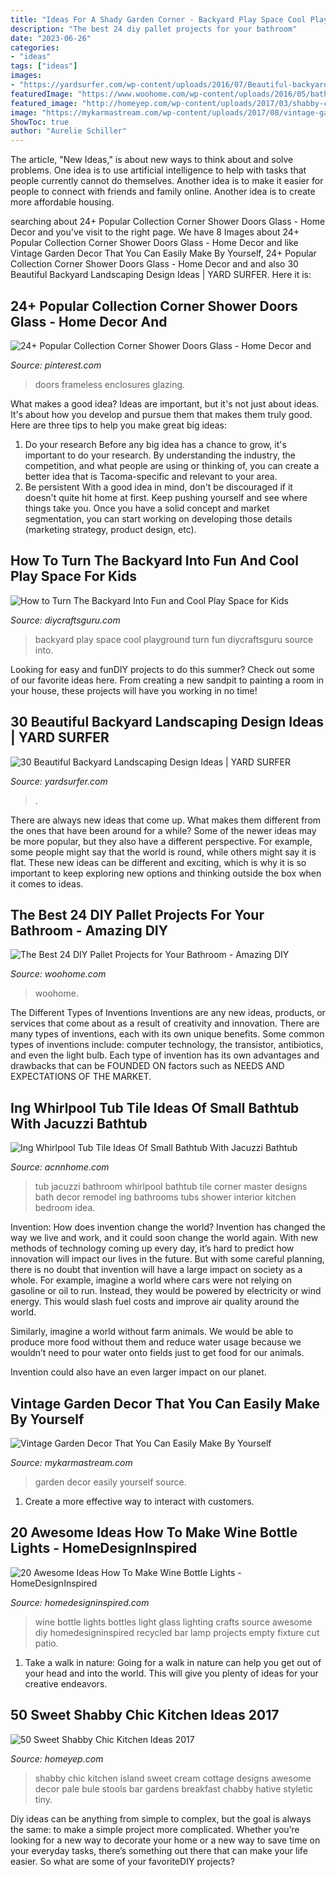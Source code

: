 ```yaml
---
title: "Ideas For A Shady Garden Corner - Backyard Play Space Cool Playground Turn Fun Diycraftsguru Source Into"
description: "The best 24 diy pallet projects for your bathroom"
date: "2023-06-26"
categories:
- "ideas"
tags: ["ideas"]
images:
- "https://yardsurfer.com/wp-content/uploads/2016/07/Beautiful-backyard-landscaping-designs-and-ideas.jpg"
featuredImage: "https://www.woohome.com/wp-content/uploads/2016/05/bathroom-pallet-projects-woohome-19.jpg"
featured_image: "http://homeyep.com/wp-content/uploads/2017/03/shabby-chic-kitchen/10-shabby-chic-kitchen-ideas.jpg"
image: "https://mykarmastream.com/wp-content/uploads/2017/08/vintage-garden-decor-12.jpg"
ShowToc: true
author: "Aurelie Schiller"
---
```



The article, "New Ideas," is about new ways to think about and solve problems. One idea is to use artificial intelligence to help with tasks that people currently cannot do themselves. Another idea is to make it easier for people to connect with friends and family online. Another idea is to create more affordable housing.

	

		
searching about 24+ Popular Collection Corner Shower Doors Glass - Home Decor and you've visit to the right page. We have 8 Images about 24+ Popular Collection Corner Shower Doors Glass - Home Decor and like Vintage Garden Decor That You Can Easily Make By Yourself, 24+ Popular Collection Corner Shower Doors Glass - Home Decor and and also 30 Beautiful Backyard Landscaping Design Ideas | YARD SURFER. Here it is:
		
    
## 24+ Popular Collection Corner Shower Doors Glass - Home Decor And

<img loading=lazy src="https://i.pinimg.com/736x/b8/0f/c7/b80fc7caae09968cf37970c12e8c9f8f.jpg" onerror="this.onerror=null;this.src='https://tse3.mm.bing.net/th?id=OIP.opr1vepjAA27DDgKlYdu4AHaJ3&amp;pid=15.1';" alt="24+ Popular Collection Corner Shower Doors Glass - Home Decor and">

_Source: pinterest.com_

>doors frameless enclosures glazing. 

	

What makes a good idea?
Ideas are important, but it's not just about ideas. It's about how you develop and pursue them that makes them truly good. Here are three tips to help you make great big ideas:
1. Do your research 
Before any big idea has a chance to grow, it's important to do your research. By understanding the industry, the competition, and what people are using or thinking of, you can create a better idea that is Tacoma-specific and relevant to your area. 
2. Be persistent 
With a good idea in mind, don't be discouraged if it doesn't quite hit home at first. Keep pushing yourself and see where things take you. Once you have a solid concept and market segmentation, you can start working on developing those details (marketing strategy, product design, etc). 

    
## How To Turn The Backyard Into Fun And Cool Play Space For Kids

<img loading=lazy src="https://www.diycraftsguru.com/wp-content/uploads/2016/04/05-kids-backyard-playground.jpg" onerror="this.onerror=null;this.src='https://tse3.mm.bing.net/th?id=OIP.4mVrmaXq3uZSdz-94DEJ5QHaJ4&amp;pid=15.1';" alt="How to Turn The Backyard Into Fun and Cool Play Space for Kids">

_Source: diycraftsguru.com_

>backyard play space cool playground turn fun diycraftsguru source into. 

	

Looking for easy and funDIY projects to do this summer? Check out some of our favorite ideas here. From creating a new sandpit to painting a room in your house, these projects will have you working in no time!

    
## 30 Beautiful Backyard Landscaping Design Ideas | YARD SURFER

<img loading=lazy src="https://yardsurfer.com/wp-content/uploads/2016/07/Beautiful-backyard-landscaping-designs-and-ideas.jpg" onerror="this.onerror=null;this.src='https://tse3.mm.bing.net/th?id=OIP.dWpZjjfY7yoz5hovdc9E5wHaLH&amp;pid=15.1';" alt="30 Beautiful Backyard Landscaping Design Ideas | YARD SURFER">

_Source: yardsurfer.com_

>. 

	

There are always new ideas that come up. What makes them different from the ones that have been around for a while? Some of the newer ideas may be more popular, but they also have a different perspective. For example, some people might say that the world is round, while others might say it is flat. These new ideas can be different and exciting, which is why it is so important to keep exploring new options and thinking outside the box when it comes to ideas.

    
## The Best 24 DIY Pallet Projects For Your Bathroom - Amazing DIY

<img loading=lazy src="https://www.woohome.com/wp-content/uploads/2016/05/bathroom-pallet-projects-woohome-19.jpg" onerror="this.onerror=null;this.src='https://tse1.mm.bing.net/th?id=OIP.ayITAhFK5Lpj8BDt70r07QHaLh&amp;pid=15.1';" alt="The Best 24 DIY Pallet Projects for Your Bathroom - Amazing DIY">

_Source: woohome.com_

>woohome. 

	

The Different Types of Inventions
Inventions are any new ideas, products, or services that come about as a result of creativity and innovation. There are many types of inventions, each with its own unique benefits. Some common types of inventions include: computer technology, the transistor, antibiotics, and even the light bulb. Each type of invention has its own advantages and drawbacks that can be FOUNDED ON factors such as NEEDS AND EXPECTATIONS OF THE MARKET.

    
## Ing Whirlpool Tub Tile Ideas Of Small Bathtub With Jacuzzi Bathtub

<img loading=lazy src="https://www.acnnhome.com/wp-content/uploads/2018/12/ing-whirlpool-tub-tile-ideas-of-small-bathtub-with-jacuzzi-bathtub-bathroom-small-536-738x658.jpg" onerror="this.onerror=null;this.src='https://tse1.mm.bing.net/th?id=OIP.vMTSlxZzmG8vUnSZ-gLlSQHaGm&amp;pid=15.1';" alt="Ing Whirlpool Tub Tile Ideas Of Small Bathtub With Jacuzzi Bathtub">

_Source: acnnhome.com_

>tub jacuzzi bathroom whirlpool bathtub tile corner master designs bath decor remodel ing bathrooms tubs shower interior kitchen bedroom idea. 

	

Invention: How does invention change the world?
Invention has changed the way we live and work, and it could soon change the world again. With new methods of technology coming up every day, it’s hard to predict how innovation will impact our lives in the future. But with some careful planning, there is no doubt that invention will have a large impact on society as a whole. 
For example, imagine a world where cars were not relying on gasoline or oil to run. Instead, they would be powered by electricity or wind energy. This would slash fuel costs and improve air quality around the world. 

Similarly, imagine a world without farm animals. We would be able to produce more food without them and reduce water usage because we wouldn’t need to pour water onto fields just to get food for our animals. 

 Invention could also have an even larger impact on our planet.

    
## Vintage Garden Decor That You Can Easily Make By Yourself

<img loading=lazy src="https://mykarmastream.com/wp-content/uploads/2017/08/vintage-garden-decor-12.jpg" onerror="this.onerror=null;this.src='https://tse4.mm.bing.net/th?id=OIP.XUpHMkjz1vYTgcB9a6d6mgHaKI&amp;pid=15.1';" alt="Vintage Garden Decor That You Can Easily Make By Yourself">

_Source: mykarmastream.com_

>garden decor easily yourself source. 

	

1. Create a more effective way to interact with customers.

    
## 20 Awesome Ideas How To Make Wine Bottle Lights - HomeDesignInspired

<img loading=lazy src="http://www.homedesigninspired.com/wp-content/uploads/2016/04/Wine-Bottle-Lights-16.jpg" onerror="this.onerror=null;this.src='https://tse1.mm.bing.net/th?id=OIP._goYfEewzprPfF897sZeFAHaFj&amp;pid=15.1';" alt="20 Awesome Ideas How To Make Wine Bottle Lights - HomeDesignInspired">

_Source: homedesigninspired.com_

>wine bottle lights bottles light glass lighting crafts source awesome diy homedesigninspired recycled bar lamp projects empty fixture cut patio. 

	

1) Take a walk in nature: Going for a walk in nature can help you get out of your head and into the world. This will give you plenty of ideas for your creative endeavors.

    
## 50 Sweet Shabby Chic Kitchen Ideas 2017

<img loading=lazy src="http://homeyep.com/wp-content/uploads/2017/03/shabby-chic-kitchen/10-shabby-chic-kitchen-ideas.jpg" onerror="this.onerror=null;this.src='https://tse4.mm.bing.net/th?id=OIP.lJAWKae-hJzZ8j8TXbP7sAHaKG&amp;pid=15.1';" alt="50 Sweet Shabby Chic Kitchen Ideas 2017">

_Source: homeyep.com_

>shabby chic kitchen island sweet cream cottage designs awesome decor pale bule stools bar gardens breakfast chabby hative styletic tiny. 

	

Diy ideas can be anything from simple to complex, but the goal is always the same: to make a simple project more complicated. Whether you’re looking for a new way to decorate your home or a new way to save time on your everyday tasks, there’s something out there that can make your life easier. So what are some of your favoriteDIY projects?

